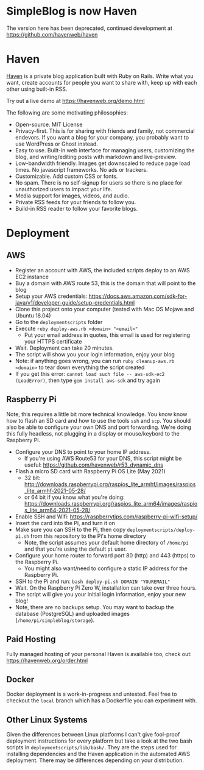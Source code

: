 # SimpleBlog is now Haven

The version here has been deprecated, continued development at https://github.com/havenweb/haven

# Haven

[Haven](https://havenweb.org) is a private blog application built with Ruby on Rails. Write what you want, create accounts for people you want to share with, keep up with each other using built-in RSS.

Try out a live demo at https://havenweb.org/demo.html

The following are some motivating philosophies:

* Open-source. MIT License
* Privacy-first.  This is for sharing with friends and family, not commercial endevors.  If you want a blog for your company, you probably want to use WordPress or Ghost instead.
* Easy to use.  Built-in web interface for managing users, customizing the blog, and writing/editing posts with markdown and live-preview.
* Low-bandwidth friendly.  Images get downscaled to reduce page load times.  No javascript frameworks.  No ads or trackers.
* Customizable.  Add custom CSS or fonts.
* No spam. There is no self-signup for users so there is no place for unauthorized users to impact your life.
* Media support for images, videos, and audio.
* Private RSS feeds for your friends to follow you.
* Build-in RSS reader to follow your favorite blogs.

# Deployment
## AWS
* Register an account with AWS, the included scripts deploy to an AWS EC2 instance
* Buy a domain with AWS route 53, this is the domain that will point to the blog
* Setup your AWS credentials: https://docs.aws.amazon.com/sdk-for-java/v1/developer-guide/setup-credentials.html
* Clone this project onto your computer (tested with Mac OS Mojave and Ubuntu 18.04)
* Go to the `deploymentscripts` folder
* Execute `ruby deploy-aws.rb <domain> "<email>"`
  * Put your email address in quotes, this email is used for registering your HTTPS certificate
* Wait.  Deployment can take 20 minutes.
* The script will show you your login information, enjoy your blog
* Note: if anything goes wrong, you can run `ruby cleanup-aws.rb <domain>` to tear down everything the script created
* If you get this error: `cannot load such file -- aws-sdk-ec2 (LoadError)`, then type `gem install aws-sdk` and try again
## Raspberry Pi
Note, this requires a little bit more technical knowledge.  You know know how to flash an SD card and how to use the tools `ssh` and `scp`.  You should also be able to configure your own DNS and port forwarding. We're doing this fully headless, not plugging in a display or mouse/keybord to the Raspberry Pi.
* Configure your DNS to point to your home IP address.
  * If you're using AWS Route53 for your DNS, this script might be useful: https://github.com/havenweb/r53_dynamic_dns
* Flash a micro SD card with Raspberry Pi OS Lite (May 2021)
  * 32 bit: http://downloads.raspberrypi.org/raspios_lite_armhf/images/raspios_lite_armhf-2021-05-28/
  * or 64 bit if you know what you're doing: https://downloads.raspberrypi.org/raspios_lite_arm64/images/raspios_lite_arm64-2021-05-28/
* Enable SSH and Wifi: https://raspberrytips.com/raspberry-pi-wifi-setup/
* Insert the card into the Pi, and turn it on
* Make sure you can SSH to the Pi, then copy `deploymentscripts/deploy-pi.sh` from this repository to the Pi's home directory
  * Note, the script assumes your default home directory of `/home/pi` and that you're using the default `pi` user.
* Configure your home router to forward port 80 (http) and 443 (https) to the Raspberry Pi.
  * You might also want/need to configure a static IP address for the Raspberry Pi.
* SSH to the Pi and run: `bash deploy-pi.sh DOMAIN "YOUREMAIL"`
* Wait.  On the Raspberry Pi Zero W, installation can take over three hours.
* The script will give you your initial login information, enjoy your new blog!
* Note, there are no backups setup.  You may want to backup the database (PostgreSQL) and uploaded images (`/home/pi/simpleblog/storage`).

## Paid Hosting

Fully managed hosting of your personal Haven is available too, check out: https://havenweb.org/order.html

## Docker
Docker deployment is a work-in-progress and untested.  Feel free to checkout the `local` branch which has a Dockerfile you can experiment with.

## Other Linux Systems

Given the differences between Linux platforms I can't give fool-proof deployment instructions for every platform but take a look at the two bash scripts in `deploymentscripts/lib/bash/`.  They are the steps used for installing dependencies and the Haven application in the automated AWS deployment.  There may be differences depending on your distribution.


